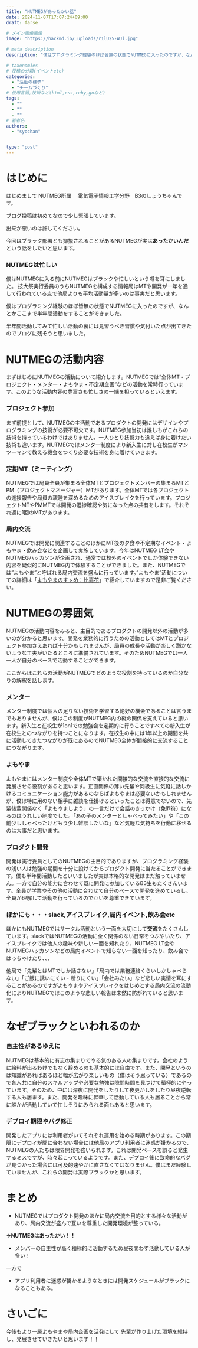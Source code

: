 ```yaml
---
title: "NUTMEGがあったかい話"
date: 2024-11-07T17:07:24+09:00
draft: farse

# メイン画像画像
image: "https://hackmd.io/_uploads/r1lU25-WJl.jpg"

# meta description
description: "僕はプログラミング経験のほぼ皆無の状態でNUTMEGに入ったのですが、なんとかここまで半年間活動をすることができました。半年間活動してみて忙しい活動の裏には見習うべき習慣や気付いた点が出てきたのでブログに残そうと思いました。"

# taxonomies
# 投稿の分類(イベントetc)
categories:
  - "活動の様子"
  - "チームづくり"
# 使用言語,技術など(html,css,ruby,goなど)
tags:
  - ""
  - ""
  - ""
# 著者名
authors:
  - "syochan"


type: "post"
---
```

# はじめに

はじめまして
NUTMEG所属　
電気電子情報工学分野　B3のしょうちゃんです。

ブログ投稿は初めてなので少し緊張しています。

出来が悪いのは許してください。

今回はブラック部署とも揶揄されることがあるNUTMEGが実は**あったかいんだ**という話をしたいと思います。

### NUTMEGは忙しい

僕はNUTMEGに入る前にNUTMEGはブラックや忙しいという噂を耳にしました。
技大祭実行委員のうちNUTMEGを構成する情報局はMTや開発が一年を通して行われている点で他局よりも平均活動量が多いのは事実だと思います。

僕はプログラミング経験のほぼ皆無の状態でNUTMEGに入ったのですが、なんとかここまで半年間活動をすることができました。

半年間活動してみて忙しい活動の裏には見習うべき習慣や気付いた点が出てきたのでブログに残そうと思いました。

# NUTMEGの活動内容

まずはじめにNUTMEGの活動について紹介します。NUTMEGでは”全体MT・プロジェクト・メンター・よもやま・不定期企画”などの活動を常時行っています。このような活動内容の豊富さも忙しさの一端を担っているといえます。

### プロジェクト参加

まず前提として、NUTMEGの主活動であるプロダクトの開発にはデザインやプログラミングの技術が必要不可欠です。NUTMEG参加当初は誰しもがこれらの技術を持っているわけではありません。一人ひとり技術力も違えば身に着けたい技術も違います。NUTMEGではメンター制度により新入生に対し在校生がマンツーマンで教える機会をつくり必要な技術を身に着けていきます。

### 定期MT（ミーティング）

NUTMEGでは局員全員が集まる全体MTとプロジェクトメンバーの集まるMTとPM（プロジェクトマネージャー）MTがあります。全体MTでは各プロジェクトの進捗報告や局員の親睦を深めるためのアイスブレイクを行っています。プロジェクトMTやPMMTでは開発の進捗確認や気になった点の共有をします。それぞれ週に1回のMTがあります。

### 局内交流

NUTMEGでは開発に関連することのほかにMT後の夕食や不定期なイベント・よもやま・飲み会などを企画して実施しています。今年はNUTMEG LT会やNUTMEGハッカソンが企画され、通常では校外のイベントでしか体験できない内容を疑似的にNUTMEG内で体験することができました。また、NUTMEGでは”よもやま”と呼ばれる局内交流を盛んに行っています。”よもやま”活動についての詳細は「[よもやまのすゝめ：比嘉花](https://blog.nutmeg.cloud/blog/post-20240426/)」で紹介していますので是非ご覧ください。

# NUTMEGの雰囲気

NUTMEGの活動内容をみると、主目的であるプロダクトの開発以外の活動が多いのが分かると思います。開発を業務的に行うための活動としてはMTとプロジェクト参加さえあれば十分かもしれませんが、局員の成長や活動が楽しく躓かないような工夫がいたるところに準備されています。そのためNUTMEGでは一人一人が自分のペースで活動することができます。

ここからはこれらの活動がNUTMEGでどのような役割を持っているのか自分なりの解釈を話します。

### メンター

メンター制度では個人の足りない技術を学習する絶好の機会であることは言うまでもありませんが、僕はこの制度がNUTMEG内の縦の関係を支えていると思います。新入生と在校生が1on1での勉強会を定期的に行うことですべての新入生が在校生とのつながりを持つことになります。在校生の中には1年以上の期間を共に活動してきたつながりが既にあるのでNUTMEG全体が間接的に交流することにつながります。

### よもやま

よもやまにはメンター制度や全体MTで築かれた間接的な交流を直接的な交流に発展させる役割があると思います。正直関係の薄い先輩や同級生に気軽に話しかけるコミュニケーション能力があるのならばよもやまは必要ないかもしれませんが、僕は特に用のない相手に雑談を仕掛けるといったことは得意でないので、先輩後輩関係なく「よもやましよう」の一言だけで会話のきっかけ（免罪符）になるのはうれしい制度でした。「あの子のメンターとしゃべってみたい」や「この前少ししゃべったけどもう少し雑談したいな」など気軽な気持ちを行動に移せるのは大事だと思います。

### プロダクト開発

開発は実行委員としてのNUTMEGの主目的でありますが、プログラミング経験の浅い人は勉強の期間を十分に設けてからプロダクト開発に当たることができます。僕も半年間活動したといいましたが実は本格的な開発はまだ触っていません。一方で自分の能力に合わせて既に開発に参加しているB3生もたくさんいます。全員が学業やその他の活動に合わせて自分のペースで開発を進めているし、全員が理解して活動を行っているので互いを尊重できています。

### ほかにも・・・slack,アイスブレイク,局内イベント,飲み会etc

ほかにもNUTMEGではサークル活動という一面を大切にして**交流**をたくさんしています。slackではNUTMEGの活動に全く関係のない日常をつぶやいたり、アイスブレイクでは他人の趣味や新しい一面を知れたり、NUTMEG LT会やNUTMEGハッカソンなどの局内イベントで知らない一面を知ったり、飲み会ではっちゃけたり、、、

他局で「先輩とはMTでしか話さない」「局内では業務連絡くらいしかしゃべらない」「ご飯に誘いにくい・断りにくい」「会社みたい」など悲しい実情を耳にすることがあるのですがよもやまやアイスブレイクをはじめとする局内交流の流動化によりNUTMEGではこのような悲しい報告は未然に防がれていると思います。

# なぜブラックといわれるのか

### 自主性があるゆえに

NUTMEGは基本的に有志の集まりでやる気のある人の集まりです。会社のように給料が出るわけでもなく辞めるのも基本的には自由です。また、開発というのは知識があればあるほど幅が広がり楽しいもの（僕はそう思っている）であるので各人共に自分のスキルアップや必要な勉強は隙間時間を見つけて積極的にやっています。そのため、中には深夜に開発をしたりして夜更かしをしたり昼夜逆転する人も居ます。また、開発を趣味に昇華して活動している人も居ることから常に誰かが活動していて忙しそうにみられる面もあると思います。

### デプロイ期限やバグ修正

開発したアプリには利用者がいてそれぞれ運用を始める時期があります。この期限にデプロイが間に合わない場合には他局のアプリ利用者に迷惑が掛かるので、NUTMEGの人たちは限界開発を強いられます。これは開発ペースを誤ると発生するミスですが、時々起こっているようです。また、デプロイ後に致命的なバグが見つかった場合には可及的速やかに直さなくてはなりません。僕はまだ経験していませんが、これらの開発は実際ブラックかと思います。

# まとめ

- NUTMEGではプロダクト開発のほかに局内交流を目的とする様々な活動があり、局内交流が盛んで互いを尊重した開発環境が整っている。

**→NUTMEGはあったかい！！**



- メンバーの自主性が高く積極的に活動するため昼夜問わず活動している人が多い！

一方で

- アプリ利用者に迷惑が掛かるようなときには開発スケジュールがブラックになることもある。

# さいごに
今後もより一層よもやまや局内企画を活発にして
先輩が作り上げた環境を維持し、発展させていきたいと思います！！
